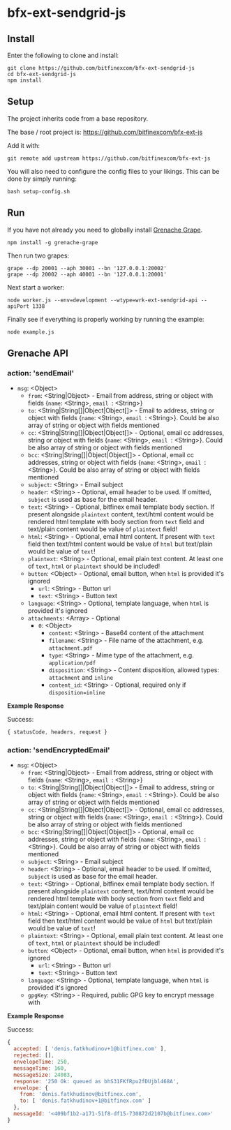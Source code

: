 # bfx-ext-sendgrid-js

## Install

Enter the following to clone and install:

```
git clone https://github.com/bitfinexcom/bfx-ext-sendgrid-js
cd bfx-ext-sendgrid-js
npm install
```

## Setup

The project inherits code from a base repository.

The base / root project is: https://github.com/bitfinexcom/bfx-ext-js

Add it with:

```
git remote add upstream https://github.com/bitfinexcom/bfx-ext-js
```

You will also need to configure the config files to your likings. This can be done by simply running:
```
bash setup-config.sh
```

## Run

If you have not already you need to globally install [Grenache Grape](https://github.com/bitfinexcom/grenache-grape).

```
npm install -g grenache-grape
```

Then run two grapes:

```
grape --dp 20001 --aph 30001 --bn '127.0.0.1:20002'
grape --dp 20002 --aph 40001 --bn '127.0.0.1:20001'
```

Next start a worker:

```
node worker.js --env=development --wtype=wrk-ext-sendgrid-api --apiPort 1338
```

Finally see if everything is properly working by running the example:

```
node example.js
```

## Grenache API

### action: 'sendEmail'
- `msg`: &lt;Object&gt;
  - `from`: &lt;String|Object&gt; - Email from address, string or object with fields {`name`: &lt;String&gt;, `email `: &lt;String&gt;}
  - `to`: &lt;String|String[]|Object|Object[]&gt; - Email to address, string or object with fields {`name`: &lt;String&gt;, `email `: &lt;String&gt;}. Could be also array of string or object with fields mentioned
  - `cc`: &lt;String|String[]|Object|Object[]&gt; - Optional, email cc addresses, string or object with fields {`name`: &lt;String&gt;, `email `: &lt;String&gt;}. Could be also array of string or object with fields mentioned
  - `bcc`: &lt;String|String[]|Object|Object[]&gt; - Optional, email cc addresses, string or object with fields {`name`: &lt;String&gt;, `email `: &lt;String&gt;}. Could be also array of string or object with fields mentioned
  - `subject`: &lt;String&gt; - Email subject
  - `header`: &lt;String&gt; - Optional, email header to be used. If omitted, `subject` is used as base for the email header.
  - `text`: &lt;String&gt; - Optional, bitfinex email template body section. If present alongside `plaintext` content, text/html content would be rendered html template with body section from `text` field and text/plain content would be value of `plaintext` field!
  - `html`: &lt;String&gt; - Optional, email html content. If present with `text` field then text/html content would be value of `html` but text/plain would be value of `text`!
  - `plaintext`: &lt;String&gt; - Optional, email plain text content. At least one of `text`, `html` or `plaintext` should be included!
  - `button`: &lt;Object&gt; - Optional, email button, when `html` is provided it's ignored
    - `url`: &lt;String&gt; - Button url
    - `text`: &lt;String&gt; - Button text
  - `language`: &lt;String&gt; - Optional, template language, when `html` is provided it's ignored
  - `attachments`: &lt;Array&gt; - Optional
    - `0`: &lt;Object&gt;
      - `content`: &lt;String&gt; - Base64 content of the attachment
      - `filename`: &lt;String&gt; - File name of the attachment, e.g. `attachment.pdf`
      - `type`: &lt;String&gt; - Mime type of the attachment, e.g. `application/pdf`
      - `disposition`: &lt;String&gt; - Content disposition, allowed types: `attachment` and `inline`
      - `content_id`: &lt;String&gt; - Optional, required only if `disposition=inline`

**Example Response**

Success:
```js
{ statusCode, headers, request }
```

### action: 'sendEncryptedEmail'
- `msg`: &lt;Object&gt;
  - `from`: &lt;String|Object&gt; - Email from address, string or object with fields {`name`: &lt;String&gt;, `email `: &lt;String&gt;}
  - `to`: &lt;String|String[]|Object|Object[]&gt; - Email to address, string or object with fields {`name`: &lt;String&gt;, `email `: &lt;String&gt;}. Could be also array of string or object with fields mentioned
  - `cc`: &lt;String|String[]|Object|Object[]&gt; - Optional, email cc addresses, string or object with fields {`name`: &lt;String&gt;, `email `: &lt;String&gt;}. Could be also array of string or object with fields mentioned
  - `bcc`: &lt;String|String[]|Object|Object[]&gt; - Optional, email cc addresses, string or object with fields {`name`: &lt;String&gt;, `email `: &lt;String&gt;}. Could be also array of string or object with fields mentioned
  - `subject`: &lt;String&gt; - Email subject
  - `header`: &lt;String&gt; - Optional, email header to be used. If omitted, `subject` is used as base for the email header.
  - `text`: &lt;String&gt; - Optional, bitfinex email template body section. If present alongside `plaintext` content, text/html content would be rendered html template with body section from `text` field and text/plain content would be value of `plaintext` field!
  - `html`: &lt;String&gt; - Optional, email html content. If present with `text` field then text/html content would be value of `html` but text/plain would be value of `text`!
  - `plaintext`: &lt;String&gt; - Optional, email plain text content. At least one of `text`, `html` or `plaintext` should be included!
  - `button`: &lt;Object&gt; - Optional, email button, when `html` is provided it's ignored
    - `url`: &lt;String&gt; - Button url
    - `text`: &lt;String&gt; - Button text
  - `language`: &lt;String&gt; - Optional, template language, when `html` is provided it's ignored
  - `gpgKey`: &lt;String&gt; - Required, public GPG key to encrypt message with

**Example Response**

Success:
```js
{
  accepted: [ 'denis.fatkhudinov+1@bitfinex.com' ],
  rejected: [],
  envelopeTime: 250,
  messageTime: 160,
  messageSize: 24083,
  response: '250 Ok: queued as bhS31FKfRpu2fDUjbl468A',
  envelope: {
    from: 'denis.fatkhudinov@bitfinex.com',
    to: [ 'denis.fatkhudinov+1@bitfinex.com' ]
  },
  messageId: '<409bf1b2-a171-51f8-df15-730872d2107b@bitfinex.com>'
}
```
